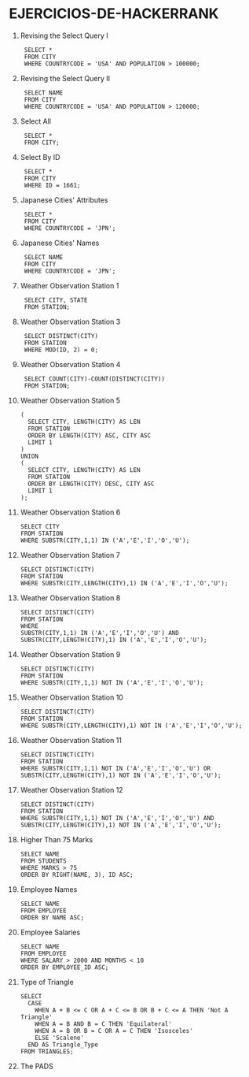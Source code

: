 # EJERCICIOS-DE-HACKERRANK
1. Revising the Select Query I

        SELECT *
        FROM CITY
        WHERE COUNTRYCODE = 'USA' AND POPULATION > 100000;
   
2. Revising the Select Query II

        SELECT NAME
        FROM CITY
        WHERE COUNTRYCODE = 'USA' AND POPULATION > 120000;
   
3. Select All

        SELECT *
        FROM CITY;

4. Select By ID

        SELECT *
        FROM CITY
        WHERE ID = 1661;

5. Japanese Cities' Attributes

        SELECT *
        FROM CITY
        WHERE COUNTRYCODE = 'JPN';

6. Japanese Cities' Names

        SELECT NAME
        FROM CITY
        WHERE COUNTRYCODE = 'JPN';

7. Weather Observation Station 1

        SELECT CITY, STATE
        FROM STATION;

8. Weather Observation Station 3

        SELECT DISTINCT(CITY)
        FROM STATION
        WHERE MOD(ID, 2) = 0;

9. Weather Observation Station 4

        SELECT COUNT(CITY)-COUNT(DISTINCT(CITY))
        FROM STATION;

10. Weather Observation Station 5

        (
          SELECT CITY, LENGTH(CITY) AS LEN
          FROM STATION
          ORDER BY LENGTH(CITY) ASC, CITY ASC
          LIMIT 1
        )
        UNION
        (
          SELECT CITY, LENGTH(CITY) AS LEN
          FROM STATION
          ORDER BY LENGTH(CITY) DESC, CITY ASC
          LIMIT 1
        );

11. Weather Observation Station 6

        SELECT CITY
        FROM STATION
        WHERE SUBSTR(CITY,1,1) IN ('A','E','I','O','U');

12. Weather Observation Station 7

        SELECT DISTINCT(CITY)
        FROM STATION
        WHERE SUBSTR(CITY,LENGTH(CITY),1) IN ('A','E','I','O','U');

13. Weather Observation Station 8

        SELECT DISTINCT(CITY)
        FROM STATION
        WHERE 
        SUBSTR(CITY,1,1) IN ('A','E','I','O','U') AND SUBSTR(CITY,LENGTH(CITY),1) IN ('A','E','I','O','U');

14. Weather Observation Station 9

        SELECT DISTINCT(CITY)
        FROM STATION
        WHERE SUBSTR(CITY,1,1) NOT IN ('A','E','I','O','U');

15. Weather Observation Station 10

        SELECT DISTINCT(CITY)
        FROM STATION
        WHERE SUBSTR(CITY,LENGTH(CITY),1) NOT IN ('A','E','I','O','U');

16. Weather Observation Station 11

        SELECT DISTINCT(CITY)
        FROM STATION
        WHERE SUBSTR(CITY,1,1) NOT IN ('A','E','I','O','U') OR SUBSTR(CITY,LENGTH(CITY),1) NOT IN ('A','E','I','O','U');

17. Weather Observation Station 12

        SELECT DISTINCT(CITY)
        FROM STATION
        WHERE SUBSTR(CITY,1,1) NOT IN ('A','E','I','O','U') AND SUBSTR(CITY,LENGTH(CITY),1) NOT IN ('A','E','I','O','U');

18. Higher Than 75 Marks

        SELECT NAME
        FROM STUDENTS
        WHERE MARKS > 75
        ORDER BY RIGHT(NAME, 3), ID ASC;

19. Employee Names

        SELECT NAME
        FROM EMPLOYEE
        ORDER BY NAME ASC;

20. Employee Salaries

        SELECT NAME
        FROM EMPLOYEE
        WHERE SALARY > 2000 AND MONTHS < 10
        ORDER BY EMPLOYEE_ID ASC;

21. Type of Triangle

        SELECT 
          CASE
            WHEN A + B <= C OR A + C <= B OR B + C <= A THEN 'Not A Triangle'
            WHEN A = B AND B = C THEN 'Equilateral'
            WHEN A = B OR B = C OR A = C THEN 'Isosceles'
            ELSE 'Scalene'
          END AS Triangle_Type
        FROM TRIANGLES;

22. The PADS



    
